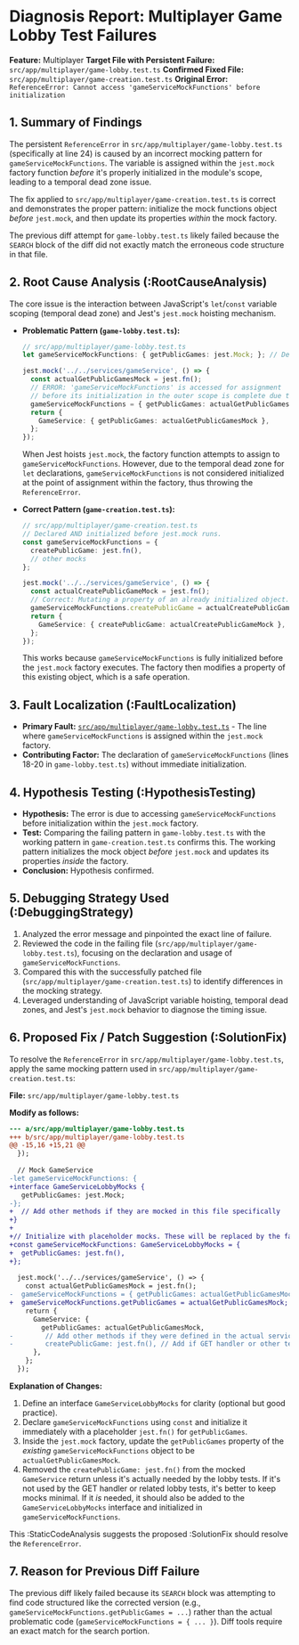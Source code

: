 # Diagnosis Report: Multiplayer Game Lobby Test Failures

**Feature:** Multiplayer
**Target File with Persistent Failure:** `src/app/multiplayer/game-lobby.test.ts`
**Confirmed Fixed File:** `src/app/multiplayer/game-creation.test.ts`
**Original Error:** `ReferenceError: Cannot access 'gameServiceMockFunctions' before initialization`

## 1. Summary of Findings

The persistent `ReferenceError` in `src/app/multiplayer/game-lobby.test.ts` (specifically at line 24) is caused by an incorrect mocking pattern for `gameServiceMockFunctions`. The variable is assigned within the `jest.mock` factory function *before* it's properly initialized in the module's scope, leading to a temporal dead zone issue.

The fix applied to `src/app/multiplayer/game-creation.test.ts` is correct and demonstrates the proper pattern: initialize the mock functions object *before* `jest.mock`, and then update its properties *within* the mock factory.

The previous diff attempt for `game-lobby.test.ts` likely failed because the `SEARCH` block of the diff did not exactly match the erroneous code structure in that file.

## 2. Root Cause Analysis (:RootCauseAnalysis)

The core issue is the interaction between JavaScript's `let`/`const` variable scoping (temporal dead zone) and Jest's `jest.mock` hoisting mechanism.

*   **Problematic Pattern (`game-lobby.test.ts`):**
    ```typescript
    // src/app/multiplayer/game-lobby.test.ts
    let gameServiceMockFunctions: { getPublicGames: jest.Mock; }; // Declared but not initialized

    jest.mock('../../services/gameService', () => {
      const actualGetPublicGamesMock = jest.fn();
      // ERROR: 'gameServiceMockFunctions' is accessed for assignment 
      // before its initialization in the outer scope is complete due to hoisting.
      gameServiceMockFunctions = { getPublicGames: actualGetPublicGamesMock }; 
      return {
        GameService: { getPublicGames: actualGetPublicGamesMock },
      };
    });
    ```
    When Jest hoists `jest.mock`, the factory function attempts to assign to `gameServiceMockFunctions`. However, due to the temporal dead zone for `let` declarations, `gameServiceMockFunctions` is not considered initialized at the point of assignment within the factory, thus throwing the `ReferenceError`.

*   **Correct Pattern (`game-creation.test.ts`):**
    ```typescript
    // src/app/multiplayer/game-creation.test.ts
    // Declared AND initialized before jest.mock runs.
    const gameServiceMockFunctions = { 
      createPublicGame: jest.fn(),
      // other mocks
    };

    jest.mock('../../services/gameService', () => {
      const actualCreatePublicGameMock = jest.fn();
      // Correct: Mutating a property of an already initialized object.
      gameServiceMockFunctions.createPublicGame = actualCreatePublicGameMock; 
      return {
        GameService: { createPublicGame: actualCreatePublicGameMock },
      };
    });
    ```
    This works because `gameServiceMockFunctions` is fully initialized before the `jest.mock` factory executes. The factory then modifies a property of this existing object, which is a safe operation.

## 3. Fault Localization (:FaultLocalization)

*   **Primary Fault:** [`src/app/multiplayer/game-lobby.test.ts`](src/app/multiplayer/game-lobby.test.ts:24) - The line where `gameServiceMockFunctions` is assigned within the `jest.mock` factory.
*   **Contributing Factor:** The declaration of `gameServiceMockFunctions` (lines 18-20 in `game-lobby.test.ts`) without immediate initialization.

## 4. Hypothesis Testing (:HypothesisTesting)

*   **Hypothesis:** The error is due to accessing `gameServiceMockFunctions` before initialization within the `jest.mock` factory.
*   **Test:** Comparing the failing pattern in `game-lobby.test.ts` with the working pattern in `game-creation.test.ts` confirms this. The working pattern initializes the mock object *before* `jest.mock` and updates its properties *inside* the factory.
*   **Conclusion:** Hypothesis confirmed.

## 5. Debugging Strategy Used (:DebuggingStrategy)

1.  Analyzed the error message and pinpointed the exact line of failure.
2.  Reviewed the code in the failing file (`src/app/multiplayer/game-lobby.test.ts`), focusing on the declaration and usage of `gameServiceMockFunctions`.
3.  Compared this with the successfully patched file (`src/app/multiplayer/game-creation.test.ts`) to identify differences in the mocking strategy.
4.  Leveraged understanding of JavaScript variable hoisting, temporal dead zones, and Jest's `jest.mock` behavior to diagnose the timing issue.

## 6. Proposed Fix / Patch Suggestion (:SolutionFix)

To resolve the `ReferenceError` in `src/app/multiplayer/game-lobby.test.ts`, apply the same mocking pattern used in `src/app/multiplayer/game-creation.test.ts`:

**File:** `src/app/multiplayer/game-lobby.test.ts`

**Modify as follows:**

```diff
--- a/src/app/multiplayer/game-lobby.test.ts
+++ b/src/app/multiplayer/game-lobby.test.ts
@@ -15,16 +15,21 @@
  });
  
  // Mock GameService
-let gameServiceMockFunctions: {
+interface GameServiceLobbyMocks {
   getPublicGames: jest.Mock;
-};
+  // Add other methods if they are mocked in this file specifically
+}
+
+// Initialize with placeholder mocks. These will be replaced by the factory.
+const gameServiceMockFunctions: GameServiceLobbyMocks = {
+  getPublicGames: jest.fn(),
+};
  
  jest.mock('../../services/gameService', () => {
    const actualGetPublicGamesMock = jest.fn();
-  gameServiceMockFunctions = { getPublicGames: actualGetPublicGamesMock };
+  gameServiceMockFunctions.getPublicGames = actualGetPublicGamesMock; // Update property
    return {
      GameService: {
        getPublicGames: actualGetPublicGamesMock,
-        // Add other methods if they were defined in the actual service and need mocking
-        createPublicGame: jest.fn(), // Add if GET handler or other tests might indirectly cause its mock to be checked
      },
    };
  });

```

**Explanation of Changes:**
1.  Define an interface `GameServiceLobbyMocks` for clarity (optional but good practice).
2.  Declare `gameServiceMockFunctions` using `const` and initialize it immediately with a placeholder `jest.fn()` for `getPublicGames`.
3.  Inside the `jest.mock` factory, update the `getPublicGames` property of the *existing* `gameServiceMockFunctions` object to be `actualGetPublicGamesMock`.
4.  Removed the `createPublicGame: jest.fn()` from the mocked `GameService` return unless it's actually needed by the lobby tests. If it's not used by the GET handler or related lobby tests, it's better to keep mocks minimal. If it *is* needed, it should also be added to the `GameServiceLobbyMocks` interface and initialized in `gameServiceMockFunctions`.

This :StaticCodeAnalysis suggests the proposed :SolutionFix should resolve the `ReferenceError`.

## 7. Reason for Previous Diff Failure

The previous diff likely failed because its `SEARCH` block was attempting to find code structured like the corrected version (e.g., `gameServiceMockFunctions.getPublicGames = ...`) rather than the actual problematic code (`gameServiceMockFunctions = { ... }`). Diff tools require an exact match for the search portion.